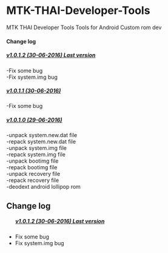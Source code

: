 # MTK-THAI-Developer-Tools
MTK THAI Developer Tools Tools for Android Custom rom dev
 
<h4><b>Change log</b></h4>

<h5><a href="https://www.androidfilehost.com/?fid=24591023225177314">v1.0.1.2 (30-06-2016) Last version </a></h5>
-Fix some bug<br>
-Fix system.img bug<br>
<h5><a href="https://www.androidfilehost.com/?fid=24591023225177313">v1.0.1.1 (30-06-2016) </a></h5>
-Fix some bug<br>
<h5><a href="https://www.androidfilehost.com/?fid=24591023225177291">v1.0.1.0 (29-06-2016) </a></h5>
-unpack system.new.dat file<br>
-repack system.new.dat file <br>
-unpack system.img file <br>
-repack system.img file <br>
-unpack bootimg file <br>
-repack bootimg file <br>
-unpack recovery file <br>
-repack recovery file <br>
-deodext android lollipop rom<br>

<h2>Change log</h2>

<ul style="list-style-type:disc">
<h5><a href="https://www.androidfilehost.com/?fid=24591023225177314">v1.0.1.2 (30-06-2016) Last version </a></h5>
<li>Fix some bug 
</li>
<li>Fix system.img bug 
</li>
 </ul>
